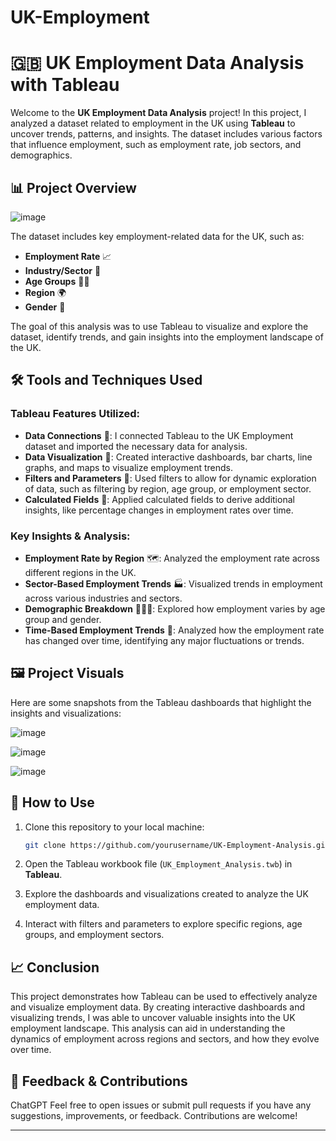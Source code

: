# UK-Employment
# 🇬🇧 UK Employment Data Analysis with Tableau

Welcome to the **UK Employment Data Analysis** project! In this project, I analyzed a dataset related to employment in the UK using **Tableau** to uncover trends, patterns, and insights. The dataset includes various factors that influence employment, such as employment rate, job sectors, and demographics.

## 📊 Project Overview
![image](https://github.com/user-attachments/assets/4daf90c5-f9a6-42bb-9def-434983bbd6d4)

The dataset includes key employment-related data for the UK, such as:

- **Employment Rate** 📈
- **Industry/Sector** 🏢
- **Age Groups** 👵👶
- **Region** 🌍
- **Gender** 🚻

The goal of this analysis was to use Tableau to visualize and explore the dataset, identify trends, and gain insights into the employment landscape of the UK.

## 🛠️ Tools and Techniques Used

### Tableau Features Utilized:
- **Data Connections** 🔗: I connected Tableau to the UK Employment dataset and imported the necessary data for analysis.
- **Data Visualization** 🎨: Created interactive dashboards, bar charts, line graphs, and maps to visualize employment trends.
- **Filters and Parameters** 🔄: Used filters to allow for dynamic exploration of data, such as filtering by region, age group, or employment sector.
- **Calculated Fields** 🧮: Applied calculated fields to derive additional insights, like percentage changes in employment rates over time.

### Key Insights & Analysis:
- **Employment Rate by Region** 🗺️: Analyzed the employment rate across different regions in the UK.
- **Sector-Based Employment Trends** 🏭: Visualized trends in employment across various industries and sectors.
- **Demographic Breakdown** 🧑‍🤝‍🧑: Explored how employment varies by age group and gender.
- **Time-Based Employment Trends** 📅: Analyzed how the employment rate has changed over time, identifying any major fluctuations or trends.

## 🖼️ Project Visuals

Here are some snapshots from the Tableau dashboards that highlight the insights and visualizations:

![image](https://github.com/user-attachments/assets/fb4ad670-e6b8-4ce4-9439-d8ffa0a49296)

![image](https://github.com/user-attachments/assets/0de93e36-0f05-4355-84b8-023b966afca1)

![image](https://github.com/user-attachments/assets/48e768e6-7cf5-443f-b1dd-2a0a779d289b)

## 🚀 How to Use

1. Clone this repository to your local machine:
    ```bash
    git clone https://github.com/yourusername/UK-Employment-Analysis.git
    ```

2. Open the Tableau workbook file (`UK_Employment_Analysis.twb`) in **Tableau**.

3. Explore the dashboards and visualizations created to analyze the UK employment data.

4. Interact with filters and parameters to explore specific regions, age groups, and employment sectors.

## 📈 Conclusion

This project demonstrates how Tableau can be used to effectively analyze and visualize employment data. By creating interactive dashboards and visualizing trends, I was able to uncover valuable insights into the UK employment landscape. This analysis can aid in understanding the dynamics of employment across regions and sectors, and how they evolve over time.

## 💬 Feedback & Contributions
ChatGPT
Feel free to open issues or submit pull requests if you have any suggestions, improvements, or feedback. Contributions are welcome!

---
